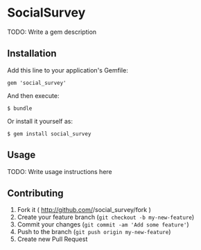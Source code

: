 # SocialSurvey

TODO: Write a gem description

## Installation

Add this line to your application's Gemfile:

    gem 'social_survey'

And then execute:

    $ bundle

Or install it yourself as:

    $ gem install social_survey

## Usage

TODO: Write usage instructions here

## Contributing

1. Fork it ( http://github.com/<my-github-username>/social_survey/fork )
2. Create your feature branch (`git checkout -b my-new-feature`)
3. Commit your changes (`git commit -am 'Add some feature'`)
4. Push to the branch (`git push origin my-new-feature`)
5. Create new Pull Request
